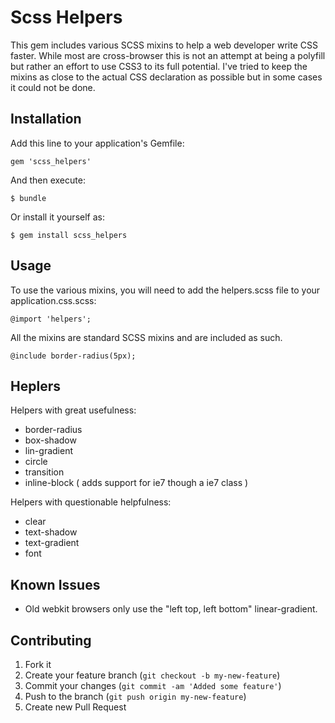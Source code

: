 # Scss Helpers

This gem includes various SCSS mixins to help a web developer write CSS faster. While most are cross-browser this is not an attempt at being a polyfill but rather an effort to use CSS3 to its full potential. I've tried to keep the mixins as close to the actual CSS declaration as possible but in some cases it could not be done.

## Installation

Add this line to your application's Gemfile:

    gem 'scss_helpers'

And then execute:

    $ bundle

Or install it yourself as:

    $ gem install scss_helpers

## Usage
To use the various mixins, you will need to add the helpers.scss file to your application.css.scss:

	@import 'helpers';

All the mixins are standard SCSS mixins and are included as such.

  	@include border-radius(5px);

## Heplers
Helpers with great usefulness:

* border-radius
* box-shadow
* lin-gradient
* circle
* transition
* inline-block ( adds support for ie7 though a ie7 class )

Helpers with questionable helpfulness:

* clear
* text-shadow
* text-gradient
* font

## Known Issues
* Old webkit browsers only use the "left top, left bottom" linear-gradient.

## Contributing

1. Fork it
2. Create your feature branch (`git checkout -b my-new-feature`)
3. Commit your changes (`git commit -am 'Added some feature'`)
4. Push to the branch (`git push origin my-new-feature`)
5. Create new Pull Request
